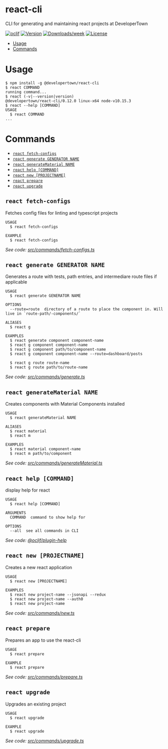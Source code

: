 react-cli
=========

CLI for generating and maintaining react projects at DeveloperTown

[![oclif](https://img.shields.io/badge/cli-oclif-brightgreen.svg)](https://oclif.io)
[![Version](https://img.shields.io/npm/v/react-cli.svg)](https://npmjs.org/package/react-cli)
[![Downloads/week](https://img.shields.io/npm/dw/react-cli.svg)](https://npmjs.org/package/react-cli)
[![License](https://img.shields.io/npm/l/react-cli.svg)](https://github.com/developertown/react-cli/blob/master/package.json)

<!-- toc -->
* [Usage](#usage)
* [Commands](#commands)
<!-- tocstop -->
# Usage
<!-- usage -->
```sh-session
$ npm install -g @developertown/react-cli
$ react COMMAND
running command...
$ react (-v|--version|version)
@developertown/react-cli/0.12.0 linux-x64 node-v10.15.3
$ react --help [COMMAND]
USAGE
  $ react COMMAND
...
```
<!-- usagestop -->
# Commands
<!-- commands -->
* [`react fetch-configs`](#react-fetch-configs)
* [`react generate GENERATOR NAME`](#react-generate-generator-name)
* [`react generateMaterial NAME`](#react-generatematerial-name)
* [`react help [COMMAND]`](#react-help-command)
* [`react new [PROJECTNAME]`](#react-new-projectname)
* [`react prepare`](#react-prepare)
* [`react upgrade`](#react-upgrade)

## `react fetch-configs`

Fetches config files for linting and typescript projects

```
USAGE
  $ react fetch-configs

EXAMPLE
  $ react fetch-configs
```

_See code: [src/commands/fetch-configs.ts](https://github.com/developertown/react-cli/blob/v0.12.0/src/commands/fetch-configs.ts)_

## `react generate GENERATOR NAME`

Generates a route with tests, path entries, and intermediare route files if applicable

```
USAGE
  $ react generate GENERATOR NAME

OPTIONS
  --route=route  directory of a route to place the component in. Will live in `route-path/-components/`

ALIASES
  $ react g

EXAMPLES
  $ react generate component component-name
  $ react g component component-name
  $ react g component path/to/component-name
  $ react g component component-name --route=dashboard/posts

  $ react g route route-name
  $ react g route path/to/route-name
```

_See code: [src/commands/generate.ts](https://github.com/developertown/react-cli/blob/v0.12.0/src/commands/generate.ts)_

## `react generateMaterial NAME`

Creates components with Material Components installed

```
USAGE
  $ react generateMaterial NAME

ALIASES
  $ react material
  $ react m

EXAMPLES
  $ react material component-name
  $ react m path/to/component
```

_See code: [src/commands/generateMaterial.ts](https://github.com/developertown/react-cli/blob/v0.12.0/src/commands/generateMaterial.ts)_

## `react help [COMMAND]`

display help for react

```
USAGE
  $ react help [COMMAND]

ARGUMENTS
  COMMAND  command to show help for

OPTIONS
  --all  see all commands in CLI
```

_See code: [@oclif/plugin-help](https://github.com/oclif/plugin-help/blob/v2.1.6/src/commands/help.ts)_

## `react new [PROJECTNAME]`

Creates a new react application

```
USAGE
  $ react new [PROJECTNAME]

EXAMPLES
  $ react new project-name --jsonapi --redux
  $ react new project-name --auth0
  $ react new project-name
```

_See code: [src/commands/new.ts](https://github.com/developertown/react-cli/blob/v0.12.0/src/commands/new.ts)_

## `react prepare`

Prepares an app to use the react-cli

```
USAGE
  $ react prepare

EXAMPLE
  $ react prepare
```

_See code: [src/commands/prepare.ts](https://github.com/developertown/react-cli/blob/v0.12.0/src/commands/prepare.ts)_

## `react upgrade`

Upgrades an existing project

```
USAGE
  $ react upgrade

EXAMPLE
  $ react upgrade
```

_See code: [src/commands/upgrade.ts](https://github.com/developertown/react-cli/blob/v0.12.0/src/commands/upgrade.ts)_
<!-- commandsstop -->

